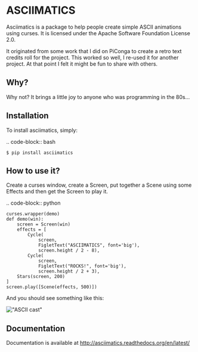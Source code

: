 ASCIIMATICS
===========

Asciimatics is a package to help people create simple ASCII animations using
curses.  It is licensed under the Apache Software Foundation License 2.0.

It originated from some work that I did on PiConga to create a retro text
credits roll for the project.  This worked so well, I re-used it for another
project.  At that point I felt it might be fun to share with others.


Why?
----

Why not?  It brings a little joy to anyone who was programming in the 80s...


Installation
------------

To install asciimatics, simply:

.. code-block:: bash

    $ pip install asciimatics


How to use it?
--------------

Create a curses window, create a Screen, put together a Scene using some
Effects and then get the Screen to play it.

.. code-block:: python

    curses.wrapper(demo)
    def demo(win):
        screen = Screen(win)
        effects = [
            Cycle(
                screen,
                FigletText("ASCIIMATICS", font='big'),
                screen.height / 2 - 8),
            Cycle(
                screen,
                FigletText("ROCKS!", font='big'),
                screen.height / 2 + 3),
        Stars(screen, 200)
    ]
    screen.play([Scene(effects, 500)])

And you should see something like this:

!["ASCII cast"](https://asciinema.org/a/18756.png "ASCIIMATICS ROCKS!")

Documentation
-------------

Documentation is available at http://asciimatics.readthedocs.org/en/latest/
